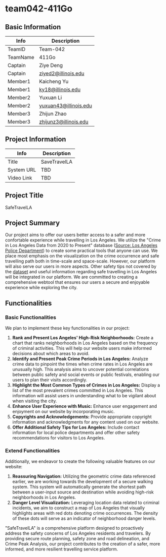 # team042-411Go

## Basic Information

|   Info      |        Description     |
| ----------- | ---------------------- |
| TeamID      |        Team-042        |
| TeamName    |         411Go          |
| Captain     |       Ziye Deng        |
| Captain     |   ziyed2@illinois.edu  |
| Member1     |       Kaicheng Yu      |
| Member1     |   ky18@illinois.edu    |
| Member2     |        Yuxuan Li       |
| Member2     |  yuxuan43@illinois.edu |
| Member3     |      Zhijun Zhao       |
| Member3     | zhijunz3@illinois.edu  |

## Project Information

|   Info      |        Description     |
| ----------- | ---------------------- |
|  Title      |       SaveTravelLA     |
| System URL  |            TBD         |
| Video Link  |            TBD         |

## Project Title
SafeTravelLA

## Project Summary

Our project aims to offer our users better access to a safer and more confortable experience while travelling in Los Angeles. We utilize the "Crime in Los Angeles Data from 2020 to Present" database ([Source: Los Angeles Police Department](https://data.lacity.org/Public-Safety/Crime-Data-from-2020-to-Present/2nrs-mtv8)) to create some practical tools that anyone can use. We place most emphasis on the visualization on the crime occurrence and safe travelling path both in time-scale and space-scale. However, our platform will also serve our users in more aspects. Other safety tips not covered by the [dataset](https://data.lacity.org/Public-Safety/Crime-Data-from-2020-to-Present/2nrs-mtv8) and useful information regarding safe travelling in Los Angeles will be integrated in our platform. We are committed to creating a comprehensive webtool that ensures our users a secure and enjoyable experience while exploring the city.

## Functionalities
### Basic Functionalities
We plan to implement these key functionalities in our project: 
1. **Rank and Present Los Angeles' High-Risk Neighborhoods:** Create a chart that ranks neighborhoods in Los Angeles based on the frequency of criminal activities. This will help our website users make informed decisions about which areas to avoid.
2. **Identify and Present Peak Crime Periods in Los Angeles:** Analyze crime data to pinpoint the times when crime rates in Los Angeles are unusually high. This analysis aims to uncover potential correlations between public safety and social events or public festivals, enabling our users to plan their visits accordingly.
3. **Highlight the Most Common Types of Crimes in Los Angeles:** Display a list of the most prevalent crimes committed in Los Angeles. This information will assist users in understanding what to be vigilant about when visiting the city.
4. **Enhance User Experience with Music:** Enhance user engagement and enjoyment on our website by incorporating music.
5. **Copyrights and Acknowledgements:** Provide appropriate copyright information and acknowledgments for any content used on our website.
6. **Offer Additional Safety Tips for Los Angeles:** Include contact information for local police departments and offer other safety recommendations for visitors to Los Angeles.
### Extend Functionalities
Additionally, we endeavor to create the following valuable features on our website:
1. **Reassuring Navigation:** Utilizing the geometric crime data referenced earlier, we are working towards the development of a secure walking system. This system will automatically generate the shortest path between a user-input source and destination while avoiding high-risk neighborhoods in Los Angeles.
2. **Danger Level Visualization:** Leveraging location data related to criminal incidents, we aim to construct a map of Los Angeles that visually highlights areas with red dots denoting crime occurrences. The density of these dots will serve as an indicator of neighborhood danger levels.

"SafeTravelLA" is a comprehensive platform designed to proactively address the safety concerns of Los Angeles residents and travelers. By providing secure route planning, safety zone and road delineation, and Crime Peak Analysis, our project contributes to the creation of a safer, more informed, and more resilient travelling service platform. 

